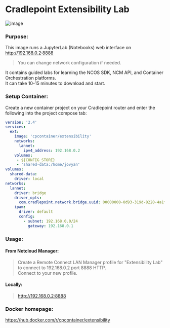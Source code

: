 # Cradlepoint Extensibility Lab

![image](https://user-images.githubusercontent.com/127797701/227977662-e65b110e-abe7-4029-b021-dbd30863b96c.png)

### Purpose:
This image runs a JupyterLab (Notebooks) web interface on http://192.168.0.2:8888  
> You can change network configuration if needed.  

It contains guided labs for learning the NCOS SDK, NCM API, and Container Orchestration platforms.   
It can take 10-15 minutes to download and start.  

### Setup Container:
Create a new container project on your Cradlepoint router and enter the following into the project compose tab:  

```yaml
version: '2.4'  
services:  
  ext:  
    image: 'cpcontainer/extensibility'  
    networks:
      lannet:
        ipv4_address: 192.168.0.2
    volumes:  
     - ${CONFIG_STORE}  
     - 'shared-data:/home/jovyan'
volumes:  
  shared-data:  
    driver: local
networks:
  lannet:
    driver: bridge
    driver_opts:
      com.cradlepoint.network.bridge.uuid: 00000000-0d93-319d-8220-4a1fb0372b51
    ipam:
      driver: default
      config:
        - subnet: 192.168.0.0/24
          gateway: 192.168.0.1
```
### Usage:
#### From Netcloud Manager:
> Create a Remote Connect LAN Manager profile for "Extensibility Lab" to connect to 192.168.0.2 port 8888 HTTP.  
> Connect to your new profile.  

#### Locally:  
> http://192.168.0.2:8888 

### Docker homepage:  
https://hub.docker.com/r/cpcontainer/extensibility
